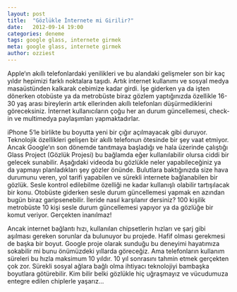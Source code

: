 ```yaml
---
layout: post
title:  "Gözlükle İnternete mi Girilir?"
date:   2012-09-14 19:00
categories: deneme
tags: google glass, internete girmek
meta: google glass, internete girmek
author: ozziest
---
```


Apple‘ın akıllı telefonlardaki yenilikleri ve bu alandaki gelişmeler son bir kaç yıldır hepimizi farklı noktalara taşıdı. Artık internet kullanımı ve sosyal medya masaüstünden kalkarak cebimize kadar girdi. İşe giderken ya da işten dönerken otobüste ya da metrobüste biraz gözlem yaptığınızda özellikle 16-30 yaş arası bireylerin artık ellerinden akıllı telefonları düşürmediklerini göreceksiniz. İnternet kullanıcıların çoğu her an durum güncellemesi, check-in ve multimedya paylaşımları yapmaktadırlar.

iPhone 5‘le birlikte bu boyutta yeni bir çığır açılmayacak gibi duruyor. Teknolojik özellikleri gelişen bir akıllı telefonun ötesinde bir şey vaat etmiyor. Ancak Google‘ın son dönemde tanıtmaya başladığı ve hala üzerinde çalıştığı Glass Project (Gözlük Projesi) bu bağlamda eğer kullanılabilir olursa ciddi bir gelecek sunabilir. Aşağıdaki videoda bu gözlükle neler yapabileceğiniz ya da yapmayı planladıkları şey gözler önünde. Bulutlara baktığınızda size hava durumunu veren, yol tarifi yapabilen ve sürekli internete bağlanabilen bir gözlük. Sesle kontrol edilebilme özelliği ne kadar kullanışlı olabilir tartışılacak bir konu. Otobüste giderken sesle durum güncellemesi yapmak en azından bugün biraz garipsenebilir. İleride nasıl karşılanır dersiniz? 100 kişilik metrobüste 10 kişi sesle durum güncellemesi yapıyor ya da gözlüğe bir komut veriyor. Gerçekten inanılmaz!

Ancak internet bağlantı hızı, kullanılan chipsetlerin hızları ve şarj gibi aşılması gereken sorunlar da bulunuyor bu projede. Hafif olması gerekmesi de başka bir boyut. Google proje olarak sunduğu bu deneyimi hayatımıza sokabilir mi bunu önümüzdeki yıllarda göreceğiz. Ama telefonların kullanım süreleri bu hızla maksimum 10 yıldır. 10 yıl sonrasını tahmin etmek gerçekten çok zor. Sürekli sosyal ağlara bağlı olma ihtiyacı teknolojiyi bambaşka boyutlara götürebilir. Kim bilir belki gözlükle hiç uğraşmayız ve vücudumuza entegre edilen chiplerle yaşarız…

